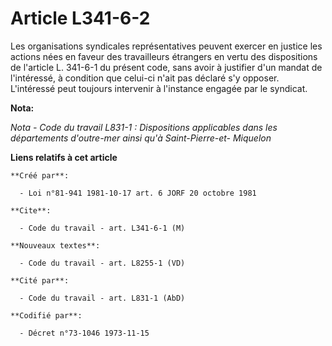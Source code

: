 # Article L341-6-2

Les organisations syndicales représentatives peuvent exercer en justice les actions nées en faveur des travailleurs étrangers
en vertu des dispositions de l'article L. 341-6-1 du présent code, sans avoir à justifier d'un mandat de l'intéressé, à
condition que celui-ci n'ait pas déclaré s'y opposer. L'intéressé peut toujours intervenir à l'instance engagée par le
syndicat.

**Nota:**

*Nota - Code du travail L831-1 : Dispositions applicables dans les départements d'outre-mer ainsi qu'à Saint-Pierre-et-
Miquelon*

**Liens relatifs à cet article**

	**Créé par**:

	  - Loi n°81-941 1981-10-17 art. 6 JORF 20 octobre 1981

	**Cite**:

	  - Code du travail - art. L341-6-1 (M)

	**Nouveaux textes**:

	  - Code du travail - art. L8255-1 (VD)

	**Cité par**:

	  - Code du travail - art. L831-1 (AbD)

	**Codifié par**:

	  - Décret n°73-1046 1973-11-15
